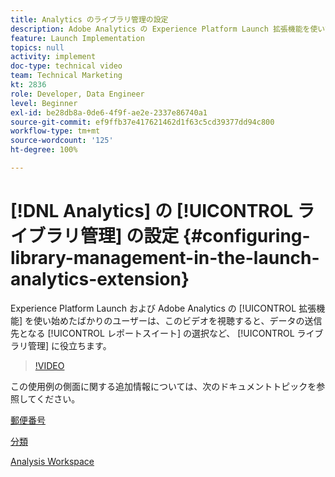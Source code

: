 ```yaml
---
title: Analytics のライブラリ管理の設定
description: Adobe Analytics の Experience Platform Launch 拡張機能を使い始めたばかりのユーザーは、このビデオを視聴すると、データの送信先となるレポートスイートの選択など、設定のライブラリ管理に関する操作を行うことができるようになります。
feature: Launch Implementation
topics: null
activity: implement
doc-type: technical video
team: Technical Marketing
kt: 2836
role: Developer, Data Engineer
level: Beginner
exl-id: be28db8a-0de6-4f9f-ae2e-2337e86740a1
source-git-commit: ef9ffb37e417621462d1f63c5cd39377dd94c800
workflow-type: tm+mt
source-wordcount: '125'
ht-degree: 100%

---
```


# [!DNL Analytics] の [!UICONTROL ライブラリ管理] の設定 {#configuring-library-management-in-the-launch-analytics-extension}

Experience Platform Launch および Adobe Analytics の [!UICONTROL 拡張機能] を使い始めたばかりのユーザーは、このビデオを視聴すると、データの送信先となる [!UICONTROL レポートスイート] の選択など、 [!UICONTROL ライブラリ管理] に役立ちます。

>[!VIDEO](https://video.tv.adobe.com/v/27092/?quality=12)

この使用例の側面に関する追加情報については、次のドキュメントトピックを参照してください。

[郵便番号](https://experienceleague.adobe.com/docs/analytics/components/dimensions/zip-code.html?lang=ja)

[分類](https://experienceleague.adobe.com/docs/analytics/components/classifications/c-classifications.html?lang=ja)

[Analysis Workspace](https://experienceleague.adobe.com/docs/analytics/analyze/analysis-workspace/analysis-workspace-features.html?lang=ja)
